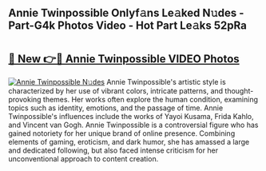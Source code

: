 ## Annie Twinpossible Onlyf𝚊ns Le𝚊ked N𝚞des - Part-G4k Photos Video - Hot Part Le𝚊ks 52pRa

# <h2><a href="http://ac2255.deff.icu/?id=Annie+Twinpossible">🔗 New 👉🔴 Annie Twinpossible VIDEO Photos</a></h2>

[![Annie Twinpossible N𝚞des](https://i.imgur.com/rIISA9y.gif)](http://ac2255.deff.icu/?id=Annie+Twinpossible)
Annie Twinpossible's artistic style is characterized by her use of vibrant colors, intricate patterns, and thought-provoking themes. Her works often explore the human condition, examining topics such as identity, emotions, and the passage of time. Annie Twinpossible's influences include the works of Yayoi Kusama, Frida Kahlo, and Vincent van Gogh. Annie Twinpossible is a controversial figure who has gained notoriety for her unique brand of online presence. Combining elements of gaming, eroticism, and dark humor, she has amassed a large and dedicated following, but also faced intense criticism for her unconventional approach to content creation.
